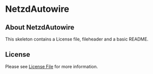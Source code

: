 # NetzdAutowire
## About NetzdAutowire
This skeleton contains a License file, fileheader and a basic README.

## License

Please see [License File](LICENSE) for more information.